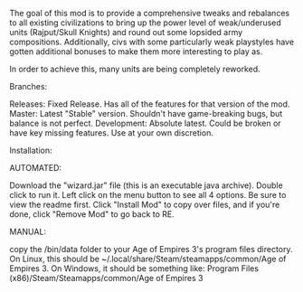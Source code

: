 The goal of this mod is to provide a comprehensive tweaks and rebalances to all
existing civilizations to bring up the power level of weak/underused units
(Rajput/Skull Knights) and round out some lopsided army compositions.
Additionally, civs with some particularly weak playstyles have gotten 
additional bonuses to make them more interesting to play as. 

In order to achieve this, many units are being completely reworked. 

Branches:

Releases: Fixed Release. Has all of the features for that version of the mod.
Master: Latest "Stable" version. Shouldn't have game-breaking bugs, but balance is not perfect.
Development: Absolute latest. Could be broken or have key missing features. Use at your own discretion. 

Installation:

AUTOMATED: 

Download the "wizard.jar" file (this is an executable java archive).
Double click to run it. Left click on the menu button to see all 4 options. Be
sure to view the readme first. Click "Install Mod" to copy over files, and if
you're done, click "Remove Mod" to go back to RE.

MANUAL:

copy the /bin/data folder to your Age of Empires 3's program files directory.
On Linux, this should be ~/.local/share/Steam/steamapps/common/Age of Empires
3. On Windows, it should be something like: Program Files
(x86)/Steam/Steamapps/common/Age of Empires 3


